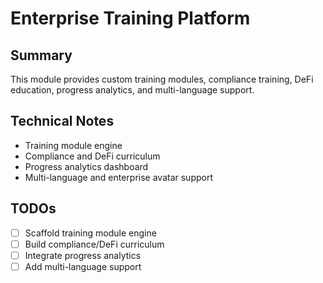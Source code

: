# Enterprise Training Platform

## Summary
This module provides custom training modules, compliance training, DeFi education, progress analytics, and multi-language support.

## Technical Notes
- Training module engine
- Compliance and DeFi curriculum
- Progress analytics dashboard
- Multi-language and enterprise avatar support

## TODOs
- [ ] Scaffold training module engine
- [ ] Build compliance/DeFi curriculum
- [ ] Integrate progress analytics
- [ ] Add multi-language support
